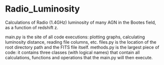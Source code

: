 # Radio_Luminosity
Calculations of Radio (1.4GHz) luminosity of many AGN in the Bootes field, as a function of redshift z.

main.py is the site of all code executions: plotting graphs, calculating luminosity distance, reading file columns, etc.
files.py is the location of the root directory path and the FITS file itself.
methods.py is the largest piece of code: it contains three classes (with logical names) that contain all calculations, functions and operations that the main.py will then execute.
